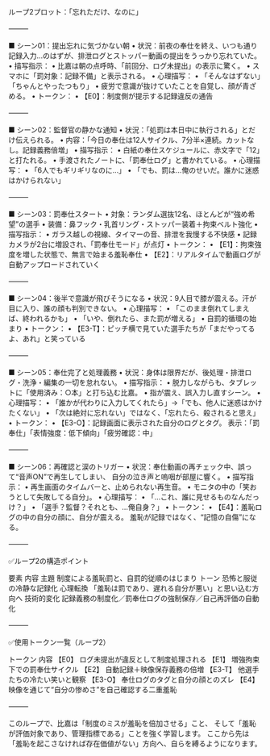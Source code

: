 ループ2プロット：「忘れただけ、なのに」

⸻

■ シーン01：提出忘れに気づかない朝
	•	状況：前夜の奉仕を終え、いつも通り記録入力…のはずが、排泄ログとストッパー動画の提出をうっかり忘れていた。
	•	描写指示：
	•	比嘉は朝の点呼時、「前回分、ログ未提出」の表示に驚く。
	•	スマホに「罰対象：記録不備」と表示される。
	•	心理描写：
	•	「そんなはずない」「ちゃんとやったつもり」
	•	疲労で意識が抜けていたことを自覚し、顔が青ざめる。
	•	トークン：
	•	【E0】：制度側が提示する記録違反の通告

⸻

■ シーン02：監督官の静かな通知
	•	状況：「処罰は本日中に執行される」とだけ伝えられる。
	•	内容：「今日の奉仕は12人サイクル、7分半×連続。カットなし。記録義務倍増」
	•	描写指示：
	•	白紙の奉仕スケジュールに、赤文字で「12」と打たれる。
	•	手渡されたノートに、「罰奉仕ログ」と書かれている。
	•	心理描写：
	•	「6人でもギリギリなのに…」
	•	「でも、罰は…俺のせいだ。誰かに迷惑はかけられない」

⸻

■ シーン03：罰奉仕スタート
	•	対象：ランダム選抜12名、ほとんどが“強め希望”の選手
	•	装備：鼻フック・乳首リング・ストッパー装着＋拘束ベルト強化
	•	描写指示：
	•	ガラス越しの視線、タイマーの音、排泄を我慢する不快感
	•	記録カメラが2台に増設され、「罰奉仕モード」が点灯
	•	トークン：
	•	【E1】：拘束強度を増した状態で、無言で始まる羞恥奉仕
	•	【E2】：リアルタイムで動画ログが自動アップロードされていく

⸻

■ シーン04：後半で意識が飛びそうになる
	•	状況：9人目で膝が震える。汗が目に入り、誰の顔も判別できない。
	•	心理描写：
	•	「このまま倒れてしまえば、終われるかも」
	•	「いや、倒れたら、また罰が増える」
	•	自罰的循環の始まり
	•	トークン：
	•	【E3-T】：ピッチ横で見ていた選手たちが「まだやってるよ、あれ」と笑っている

⸻

■ シーン05：奉仕完了と処理義務
	•	状況：身体は限界だが、後処理・排泄ログ・洗浄・編集の一切を怠れない。
	•	描写指示：
	•	脱力しながらも、タブレットに「使用済み：○本」と打ち込む比嘉。
	•	指が震え、誤入力し直すシーン。
	•	心理描写：
	•	「誰かが代わりに入力してくれたら」→「でも、他人に迷惑はかけたくない」
	•	「次は絶対に忘れない」ではなく、「忘れたら、殺されると思え」
	•	トークン：
	•	【E3-O】：記録画面に表示された自分のログとタグ。
表示：「罰奉仕」「表情強度：低下傾向」「疲労確認：中」

⸻

■ シーン06：再確認と涙のトリガー
	•	状況：奉仕動画の再チェック中、誤って“音声ON”で再生してしまい、
自分の泣き声と嗚咽が部屋に響く。
	•	描写指示：
	•	再生画面のタイムバーと、止められない再生音。
	•	モニタの中の「笑おうとして失敗してる自分」。
	•	心理描写：
	•	「…これ、誰に見せるものなんだっけ？」
	•	「選手？監督？それとも、…俺自身？」
	•	トークン：
	•	【E4】：羞恥ログの中の自分の顔に、自分が震える。
羞恥が記録ではなく、“記憶の自傷”になる。

⸻

✅ループ2の構造ポイント

要素	内容
主題	制度による羞恥罰と、自罰的従順のはじまり
トーン	恐怖と服従の冷静な記録化
心理転換	「羞恥は罰であり、遅れる自分が悪い」と思い込む方向へ
技術的変化	記録義務の制度化／罰奉仕ログの強制保存／自己再評価の自動化


⸻

✅使用トークン一覧（ループ2）

トークン	内容
【E0】	ログ未提出が違反として制度処理される
【E1】	増強拘束下での罰奉仕サイクル
【E2】	自動記録＋映像保存義務の倍増
【E3-T】	他選手たちの冷たい笑いと観察
【E3-O】	奉仕ログのタグと自分の顔とのズレ
【E4】	映像を通じて“自分の惨めさ”を自己確認する二重羞恥


⸻

このループで、比嘉は「制度のミスが羞恥を倍加させる」こと、
そして「羞恥が評価対象であり、管理指標である」ことを強く学習します。
ここから先は「羞恥を起こさなければ存在価値がない」方向へ、自らを縛るようになります。

